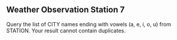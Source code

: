 ## Weather Observation Station 7

Query the list of CITY names ending with vowels (a, e, i, o, u) from STATION. Your result cannot contain duplicates.
